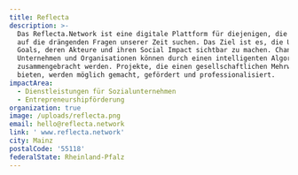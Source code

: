 ```yaml
---
title: Reflecta
description: >-
  Das Reflecta.Network ist eine digitale Plattform für diejenigen, die Antworten
  auf die drängenden Fragen unserer Zeit suchen. Das Ziel ist es, die UN Global
  Goals, deren Akteure und ihren Social Impact sichtbar zu machen. Changemaker,
  Unternehmen und Organisationen können durch einen intelligenten Algorithmus
  zusammengebracht werden. Projekte, die einen gesellschaftlichen Mehrwert
  bieten, werden möglich gemacht, gefördert und professionalisiert.
impactArea:
  - Dienstleistungen für Sozialunternehmen
  - Entrepreneurshipförderung
organization: true
image: /uploads/reflecta.png
email: hello@reflecta.network
link: ' www.reflecta.network'
city: Mainz
postalCode: '55118'
federalState: Rheinland-Pfalz
---
```


